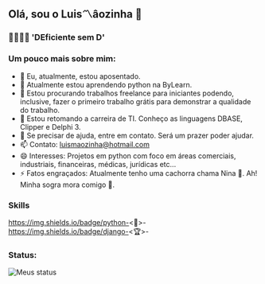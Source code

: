 ## Olá, sou o Luis〽âozinha 👋
### 🏃🚶‍♂🦽 'DEficiente sem D' 

### Um pouco mais sobre mim:

- 🔭 Eu, atualmente, estou aposentado.
- 🌱 Atualmente estou aprendendo python na ByLearn.
- 👯 Estou procurando trabalhos freelance para iniciantes podendo, inclusive, fazer o primeiro trabalho grátis para demonstrar a qualidade do trabalho.
- 🤔 Estou retomando a carreira de TI. Conheço as linguagens DBASE, Clipper e Delphi 3.
- 💬 Se precisar de ajuda, entre em contato. Será um prazer poder ajudar.
- 📫 Contato: [luismaozinha@hotmail.com](mailto:luismaozinha@hotmail.com)
- 😄 Interesses: Projetos em python com foco em áreas comerciais, industriais, financeiras, médicas, jurídicas etc...
- ⚡ Fatos engraçados: Atualmente tenho uma cachorra chama Nina 💖. Ah! Minha sogra mora comigo 🤣.

### Skills

https://img.shields.io/badge/python-<🐍>-<green>  
https://img.shields.io/badge/django-<🏆>-<green>

### Status:

![Meus status](https://github-readme-stats.vercel.app/api?username=Luismaozinha&show_icons=true)

  
